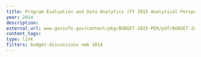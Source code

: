 ```yaml
---
title: Program Evaluation and Data Analytics (FY 2015 Analytical Perspectives - Chapter 7)
year: 2014
description: 
external_url: www.govinfo.gov/content/pkg/BUDGET-2015-PER/pdf/BUDGET-2015-PER.pdf
content_tags: 
type: link
filters: budget-discussions omb 2014
---
```

